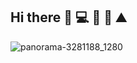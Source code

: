 ## Hi there 👀 💻 🎸 🌊 ⛰️
![panorama-3281188_1280](https://github.com/jtardioli/jtardioli/assets/85530348/2da2e2bd-e16d-49cf-821b-c02c4aa65bc0)

